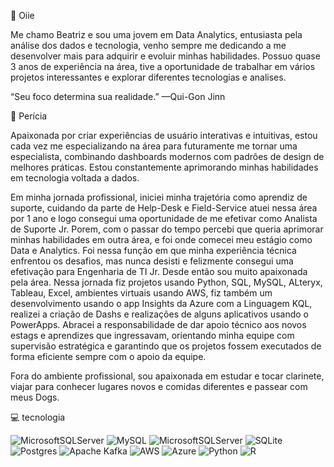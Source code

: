 👋 Oiie

Me chamo Beatriz e sou uma jovem em  Data Analytics, entusiasta pela análise dos dados e tecnologia, venho sempre me dedicando a me desenvolver mais para adquirir e evoluir minhas habilidades.
Possuo quase 3 anos de experiência na área, tive a oportunidade de trabalhar em vários projetos interessantes e explorar diferentes tecnologias e analises.

“Seu foco determina sua realidade.” —Qui-Gon Jinn

🚀 Perícia

Apaixonada por criar experiências de usuário interativas e intuitivas, estou cada vez me especializando na área para futuramente me tornar uma especialista, combinando dashboards modernos com padrões de design de melhores práticas. Estou constantemente aprimorando minhas habilidades em tecnologia voltada a dados. 

Em minha jornada profissional, iniciei minha trajetória como aprendiz de suporte, cuidando da parte de Help-Desk e Field-Service atuei nessa área por 1 ano e logo consegui uma oportunidade de me efetivar como Analista de Suporte Jr. Porem, com o passar do tempo percebi que queria aprimorar minhas habilidades em outra área, e foi onde comecei meu estágio como Data e Analytics. Foi nessa função em que minha experiência técnica enfrentou os desafios, mas nunca desisti e felizmente consegui uma efetivação para Engenharia de TI Jr. Desde então sou muito apaixonada pela área. Nessa jornada fiz projetos usando Python, SQL, MySQL, ALteryx, Tableau, Excel, ambientes virtuais usando AWS, fiz também um desenvolvimento usando o app Insights da Azure com a Linguagem KQL, realizei a criação de Dashs e realizações de alguns aplicativos usando o PowerApps. Abracei a responsabilidade de dar apoio técnico aos novos estags e aprendizes que ingressavam, orientando minha equipe com supervisão estratégica e garantindo que os projetos fossem executados de forma eficiente sempre com o apoio da equipe.

Fora do ambiente profissional, sou apaixonada em estudar e tocar clarinete, viajar para conhecer lugares novos e comidas diferentes e passear com meus Dogs.

💻 tecnologia

![MicrosoftSQLServer](https://img.shields.io/badge/Microsoft%20SQL%20Server-CC2927?style=for-the-badge&logo=microsoft%20sql%20server&logoColor=white)  ![MySQL](https://img.shields.io/badge/mysql-4479A1.svg?style=for-the-badge&logo=mysql&logoColor=white)  ![MicrosoftSQLServer](https://img.shields.io/badge/Microsoft%20SQL%20Server-CC2927?style=for-the-badge&logo=microsoft%20sql%20server&logoColor=white)  ![SQLite](https://img.shields.io/badge/sqlite-%2307405e.svg?style=for-the-badge&logo=sqlite&logoColor=white)  ![Postgres](https://img.shields.io/badge/postgres-%23316192.svg?style=for-the-badge&logo=postgresql&logoColor=white)  ![Apache Kafka](https://img.shields.io/badge/Apache%20Kafka-000?style=for-the-badge&logo=apachekafka)  ![AWS](https://img.shields.io/badge/AWS-%23FF9900.svg?style=for-the-badge&logo=amazon-aws&logoColor=white)  ![Azure](https://img.shields.io/badge/azure-%230072C6.svg?style=for-the-badge&logo=microsoftazure&logoColor=white)  ![Python](https://img.shields.io/badge/python-3670A0?style=for-the-badge&logo=python&logoColor=ffdd54)  	![R](https://img.shields.io/badge/r-%23276DC3.svg?style=for-the-badge&logo=r&logoColor=white)  

